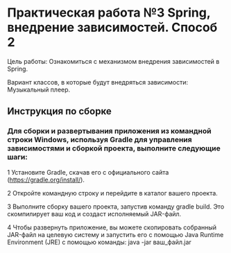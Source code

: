 #    Практическая работа №3 Spring, внедрение зависимостей. Способ 2

Цель работы: Ознакомиться с механизмом внедрения зависимостей в Spring.

Вариант классов, в которые будут внедряться зависимости:
Музыкальный плеер.

## Инструкция по сборке

### Для сборки и развертывания приложения из командной строки Windows, используя Gradle для управления зависимостями и сборкой проекта, выполните следующие шаги:

1 Установите Gradle, скачав его с официального сайта (https://gradle.org/install/).

2 Откройте командную строку и перейдите в каталог вашего проекта.

3 Выполните сборку вашего проекта, запустив команду gradle build. Это скомпилирует ваш код и создаст исполняемый JAR-файл.

4 Чтобы развернуть приложение, вы можете скопировать собранный JAR-файл на целевую систему и запустить его с помощью Java Runtime Environment (JRE) с помощью команды:
 java -jar ваш_файл.jar

